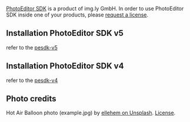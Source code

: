 [PhotoEditor SDK](https://www.photoeditorsdk.com/?utm_campaign=Projects&utm_source=Github&utm_medium=Side_Projects&utm_content=Angular-Demo)
is a product of img.ly GmbH. In order to use PhotoEditor SDK inside one of your products, please
[request a license](https://account.photoeditorsdk.com/pricing/?utm_campaign=Projects&utm_source=Github&utm_medium=Side_Projects&utm_content=Angular-Demo).

## Installation PhotoEditor SDK v5

refer to the [pesdk-v5](https://github.com/imgly/pesdk-react-demo/tree/master/pesdk-v5)

## Installation PhotoEditor SDK v4

refer to the [pesdk-v4](https://github.com/imgly/pesdk-react-demo/tree/master/pesdk-v4)

## Photo credits

Hot Air Balloon photo (example.jpg) by [ellehem on Unsplash](https://unsplash.com/photos/M0HwJ4j58-w). [License](https://unsplash.com/license).
